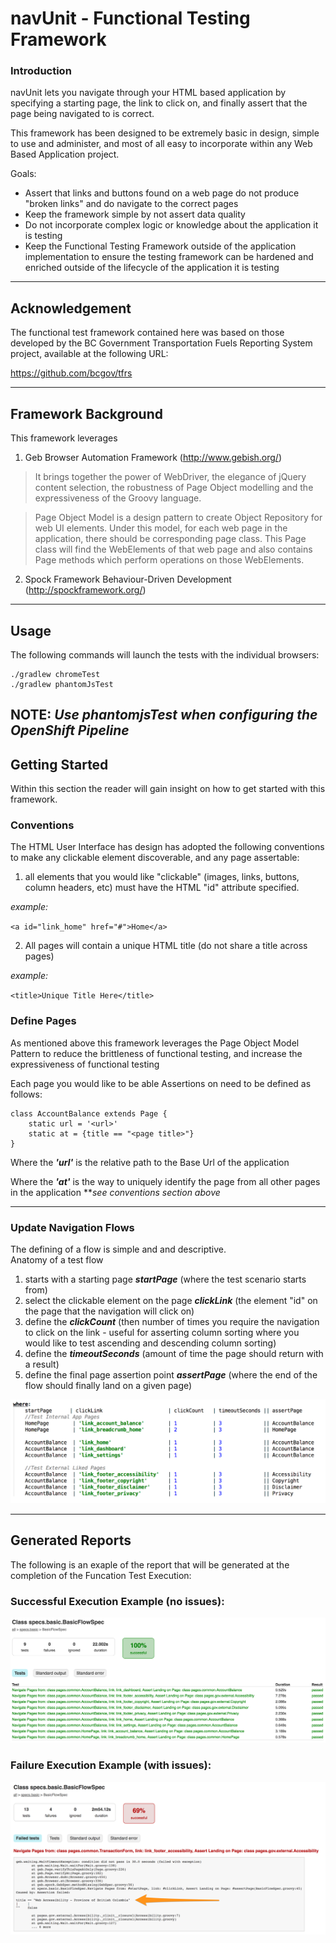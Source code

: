 # navUnit - Functional Testing Framework

### Introduction
navUnit lets you navigate through your HTML based application by specifying a starting page, the link to click on, and finally assert that the page being navigated to is correct.

This framework has been designed to be extremely basic in design, simple to use and administer, and most of all easy to incorporate within any Web Based Application project.
 
Goals:
  - Assert that links and buttons found on a web page do not produce "broken links" and do navigate to the correct pages
  - Keep the framework simple by not assert data quality
  - Do not incorporate complex logic or knowledge about the application it is testing
  - Keep the Functional Testing Framework outside of the application implementation to ensure the testing framework can be hardened and enriched outside of the lifecycle of the application it is testing

 ----

## Acknowledgement 
The functional test framework contained here was based on those developed by the BC Government Transportation Fuels Reporting System project, available at the following URL:

https://github.com/bcgov/tfrs

----
## Framework Background
This framework leverages 
1. Geb Browser Automation Framework (http://www.gebish.org/)

> It brings together the power of WebDriver, the elegance of jQuery content selection, the robustness of Page Object modelling and the expressiveness of the Groovy language.

> Page Object Model is a design pattern to create Object Repository for web UI elements.
  Under this model, for each web page in the application, there should be corresponding page class.
  This Page class will find the WebElements of that web page and also contains Page methods which perform operations on those WebElements.
 
2. Spock Framework
   Behaviour-Driven Development (http://spockframework.org/)

----

## Usage

The following commands will launch the tests with the individual browsers:

    ./gradlew chromeTest
    ./gradlew phantomJsTest
    
NOTE: ***Use phantomjsTest when configuring the OpenShift Pipeline***
----   

## Getting Started

Within this section the reader will gain insight on how to get started with this framework.

### Conventions
The HTML User Interface has design has adopted the following conventions to make any clickable element discoverable, and any page assertable:
 
1) all elements that you would like "clickable" (images, links, buttons, column headers, etc) must have the HTML "id" attribute specified.

*example:*

`<a id="link_home" href="#">Home</a>`

2) All pages will contain a unique HTML title (do not share a title across pages)

*example:*

`<title>Unique Title Here</title>`

### Define Pages

As mentioned above this framework leverages the Page Object Model Pattern to reduce the brittleness of functional testing, and increase the expressiveness of functional testing

Each page you would like to be able Assertions on need to be defined as follows:
```
class AccountBalance extends Page {
    static url = '<url>'
    static at = {title == "<page title>"}
}
```

Where the ***'url'*** is the relative path to the Base Url of the application

Where the ***'at'*** is the way to uniquely identify the page from all other pages in the application ***see conventions section above* 

----

### Update Navigation Flows

The defining of a flow is simple and and descriptive.  
Anatomy of a test flow 

1. starts with a starting page ***startPage*** (where the test scenario starts from)
2. select the clickable element on the page ***clickLink*** (the element "id" on the page that the navigation will click on)
3. define the ***clickCount*** (then number of times you require the navigation to click on the link - useful for asserting column sorting where you would like to test ascending and descending column sorting)
4. define the ***timeoutSeconds*** (amount of time the page should return with a result)
5. define the final page assertion point ***assertPage*** (where the end of the flow should finally land on a given page)

![Define Flows](documentation/images/defineFlows.png)

----
## Generated Reports
The following is an exaple of the report that will be generated at the completion of the Funcation Test Execution:

### Successful Execution Example (no issues):
![successes](documentation/images/testResultSample.png)

### Failure Execution Example (with issues):
![failures](documentation/images/testResultWithFailures.png)